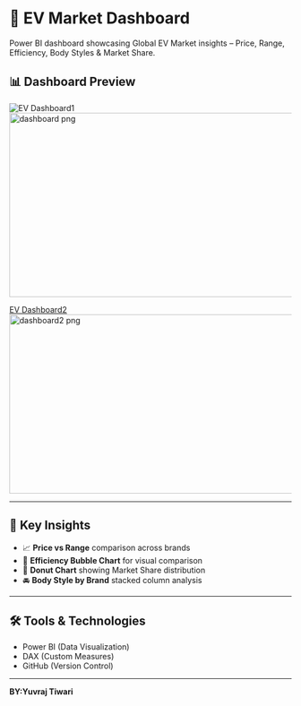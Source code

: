 # 🚗 EV Market Dashboard 
Power BI dashboard showcasing Global EV Market insights – Price, Range, Efficiency, Body Styles &amp; Market Share.

## 📊 Dashboard Preview  

![EV Dashboard1](dashboard.png)<img width="593" height="329" alt="dashboard png" src="https://github.com/user-attachments/assets/2d7a7c98-c500-4feb-83d7-36b595dfdca9" />

[EV Dashboard2](dashboard2.png)<img width="590" height="320" alt="dashboard2 png" src="https://github.com/user-attachments/assets/fb84fe44-00a8-40a6-be57-cd9247c18214" />

---

## 🔑 Key Insights  
- 📈 **Price vs Range** comparison across brands  
- 🔵 **Efficiency Bubble Chart** for visual comparison  
- 🍩 **Donut Chart** showing Market Share distribution  
- 🚘 **Body Style by Brand** stacked column analysis  

---

## 🛠 Tools & Technologies  
- Power BI (Data Visualization)  
- DAX (Custom Measures)  
- GitHub (Version Control)  
---

**BY:Yuvraj Tiwari**

